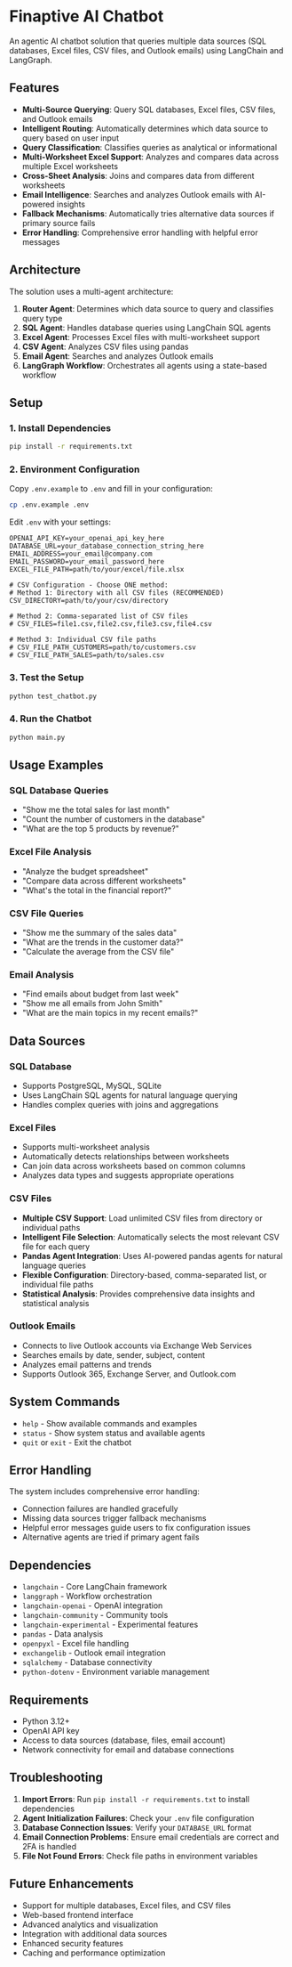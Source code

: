# Finaptive AI Chatbot

An agentic AI chatbot solution that queries multiple data sources (SQL databases, Excel files, CSV files, and Outlook emails) using LangChain and LangGraph.

## Features

- **Multi-Source Querying**: Query SQL databases, Excel files, CSV files, and Outlook emails
- **Intelligent Routing**: Automatically determines which data source to query based on user input
- **Query Classification**: Classifies queries as analytical or informational
- **Multi-Worksheet Excel Support**: Analyzes and compares data across multiple Excel worksheets
- **Cross-Sheet Analysis**: Joins and compares data from different worksheets
- **Email Intelligence**: Searches and analyzes Outlook emails with AI-powered insights
- **Fallback Mechanisms**: Automatically tries alternative data sources if primary source fails
- **Error Handling**: Comprehensive error handling with helpful error messages

## Architecture

The solution uses a multi-agent architecture:

1. **Router Agent**: Determines which data source to query and classifies query type
2. **SQL Agent**: Handles database queries using LangChain SQL agents
3. **Excel Agent**: Processes Excel files with multi-worksheet support
4. **CSV Agent**: Analyzes CSV files using pandas
5. **Email Agent**: Searches and analyzes Outlook emails
6. **LangGraph Workflow**: Orchestrates all agents using a state-based workflow

## Setup

### 1. Install Dependencies

```bash
pip install -r requirements.txt
```

### 2. Environment Configuration

Copy `.env.example` to `.env` and fill in your configuration:

```bash
cp .env.example .env
```

Edit `.env` with your settings:
```
OPENAI_API_KEY=your_openai_api_key_here
DATABASE_URL=your_database_connection_string_here
EMAIL_ADDRESS=your_email@company.com
EMAIL_PASSWORD=your_email_password_here
EXCEL_FILE_PATH=path/to/your/excel/file.xlsx

# CSV Configuration - Choose ONE method:
# Method 1: Directory with all CSV files (RECOMMENDED)
CSV_DIRECTORY=path/to/your/csv/directory

# Method 2: Comma-separated list of CSV files
# CSV_FILES=file1.csv,file2.csv,file3.csv,file4.csv

# Method 3: Individual CSV file paths
# CSV_FILE_PATH_CUSTOMERS=path/to/customers.csv
# CSV_FILE_PATH_SALES=path/to/sales.csv
```

### 3. Test the Setup

```bash
python test_chatbot.py
```

### 4. Run the Chatbot

```bash
python main.py
```

## Usage Examples

### SQL Database Queries
- "Show me the total sales for last month"
- "Count the number of customers in the database"
- "What are the top 5 products by revenue?"

### Excel File Analysis
- "Analyze the budget spreadsheet"
- "Compare data across different worksheets"
- "What's the total in the financial report?"

### CSV File Queries
- "Show me the summary of the sales data"
- "What are the trends in the customer data?"
- "Calculate the average from the CSV file"

### Email Analysis
- "Find emails about budget from last week"
- "Show me all emails from John Smith"
- "What are the main topics in my recent emails?"

## Data Sources

### SQL Database
- Supports PostgreSQL, MySQL, SQLite
- Uses LangChain SQL agents for natural language querying
- Handles complex queries with joins and aggregations

### Excel Files
- Supports multi-worksheet analysis
- Automatically detects relationships between worksheets
- Can join data across worksheets based on common columns
- Analyzes data types and suggests appropriate operations

### CSV Files
- **Multiple CSV Support**: Load unlimited CSV files from directory or individual paths
- **Intelligent File Selection**: Automatically selects the most relevant CSV file for each query
- **Pandas Agent Integration**: Uses AI-powered pandas agents for natural language queries
- **Flexible Configuration**: Directory-based, comma-separated list, or individual file paths
- **Statistical Analysis**: Provides comprehensive data insights and statistical analysis

### Outlook Emails
- Connects to live Outlook accounts via Exchange Web Services
- Searches emails by date, sender, subject, content
- Analyzes email patterns and trends
- Supports Outlook 365, Exchange Server, and Outlook.com

## System Commands

- `help` - Show available commands and examples
- `status` - Show system status and available agents
- `quit` or `exit` - Exit the chatbot

## Error Handling

The system includes comprehensive error handling:
- Connection failures are handled gracefully
- Missing data sources trigger fallback mechanisms
- Helpful error messages guide users to fix configuration issues
- Alternative agents are tried if primary agent fails

## Dependencies

- `langchain` - Core LangChain framework
- `langgraph` - Workflow orchestration
- `langchain-openai` - OpenAI integration
- `langchain-community` - Community tools
- `langchain-experimental` - Experimental features
- `pandas` - Data analysis
- `openpyxl` - Excel file handling
- `exchangelib` - Outlook email integration
- `sqlalchemy` - Database connectivity
- `python-dotenv` - Environment variable management

## Requirements

- Python 3.12+
- OpenAI API key
- Access to data sources (database, files, email account)
- Network connectivity for email and database connections

## Troubleshooting

1. **Import Errors**: Run `pip install -r requirements.txt` to install dependencies
2. **Agent Initialization Failures**: Check your `.env` file configuration
3. **Database Connection Issues**: Verify your `DATABASE_URL` format
4. **Email Connection Problems**: Ensure email credentials are correct and 2FA is handled
5. **File Not Found Errors**: Check file paths in environment variables

## Future Enhancements

- Support for multiple databases, Excel files, and CSV files
- Web-based frontend interface
- Advanced analytics and visualization
- Integration with additional data sources
- Enhanced security features
- Caching and performance optimization